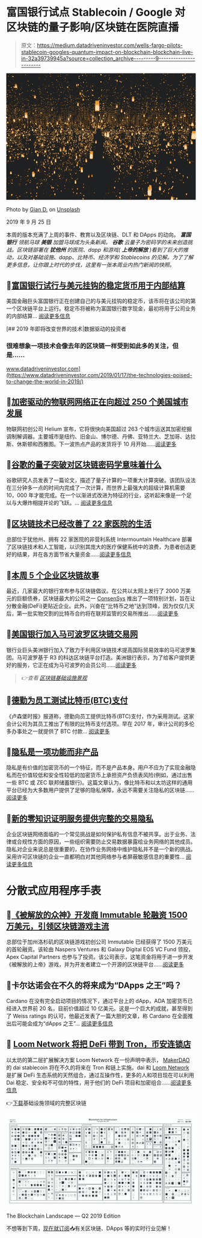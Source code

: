 # 富国银行试点 Stablecoin / Google 对区块链的量子影响/区块链在医院直播

> 原文：<https://medium.datadriveninvestor.com/wells-fargo-pilots-stablecoin-googles-quantum-impact-on-blockchain-blockchain-live-in-32a39739945a?source=collection_archive---------9----------------------->

![](img/d9273b368baff838fc641ce82e7596f7.png)

Photo by [Gian D.](https://unsplash.com/@gn?utm_source=unsplash&utm_medium=referral&utm_content=creditCopyText) on [Unsplash](https://unsplash.com/s/photos/lights?utm_source=unsplash&utm_medium=referral&utm_content=creditCopyText)

2019 年 9 月 25 日

本周的版本充满了上周的事件、教育以及区块链、DLT 和 DApps 的动向。 ***富国银行*** *领航马球* ***美银*** *加盟马球成为头条新闻。* ***谷歌*** *云量子为密码学的未来创造挑战。区块链部署在* ***犹他州*** *的医院、dapp 和游戏(* ***上帝的解放*** *)看到了巨大的推动，以及对基础设施、dapp、比特币、经济学和 Stablecoins 的见解。为了了解更多信息，让你跟上时代的步伐，这里有一张本周业内热门新闻的快照。*

## 📖[富国银行试行与美元挂钩的稳定货币用于内部结算](https://www.coindesk.com/wells-fargo-to-pilot-dollar-linked-crypto-for-internal-settlement)

美国金融巨头富国银行正在创建自己的与美元挂钩的稳定币，该币将在该公司的第一个区块链平台上运行。稳定币将被称为富国银行数字现金，最初将用于公司业务的内部结算… [阅读更多信息](https://www.coindesk.com/wells-fargo-to-pilot-dollar-linked-crypto-for-internal-settlement)

[](https://www.datadriveninvestor.com/2019/01/17/the-technologies-poised-to-change-the-world-in-2019/) [## 2019 年即将改变世界的技术|数据驱动的投资者

### 很难想象一项技术会像去年的区块链一样受到如此多的关注，但是……

www.datadriveninvestor.com](https://www.datadriveninvestor.com/2019/01/17/the-technologies-poised-to-change-the-world-in-2019/) 

## 📖[加密驱动的物联网网络正在向超过 250 个美国城市发展](https://www.coindesk.com/helium-crypto-powered-iot-networks-are-coming-to-263-us-cities)

物联网初创公司 Helium 宣布，它将很快向美国超过 263 个城市运送其加密挖掘调制解调器。主要城市是纽约、旧金山、博尔德、丹佛、亚特兰大、芝加哥、达拉斯、休斯顿和西雅图。下一波热点产品的发货将于 10 月开始……[阅读更多](https://www.coindesk.com/helium-crypto-powered-iot-networks-are-coming-to-263-us-cities)

## 📖[谷歌的量子突破对区块链密码学意味着什么](https://news.bitcoin.com/what-googles-quantum-breakthrough-means-for-blockchain-cryptography/)

谷歌研究人员发表了一篇论文，描述了量子计算的一项重大计算突破。该团队设法在三分钟多一点的时间内完成了一次计算，而世界上最强大的超级计算机需要 10，000 年才能完成。在一个以渐进式改进为特征的行业，这听起来像是一个足以与大爆炸相提并论的飞跃。… [阅读更多信息](https://news.bitcoin.com/what-googles-quantum-breakthrough-means-for-blockchain-cryptography/)

## 📖[区块链技术已经改善了 22 家医院的生活](https://www.forbes.com/sites/andreatinianow/2019/09/23/blockchain-technology-is-already-improving-lives-at-22-hospitals/#1b6ba4666c7d)

总部位于犹他州、拥有 22 家医院的非营利系统 Intermountain Healthcare 部署了区块链技术和人工智能，以识别其庞大的医疗保健系统中的浪费，为患者创造更好的结果，并在各方面节省大量资金……[阅读更多信息](https://www.forbes.com/sites/andreatinianow/2019/09/23/blockchain-technology-is-already-improving-lives-at-22-hospitals/#1b6ba4666c7d)

## 📖[本周 5 个企业区块链故事](https://www.forbes.com/sites/biserdimitrov/2019/09/22/5-enterprise-blockchain-stories-of-the-week/#3651867c3618)

最近，几家最大的银行宣布参与区块链倡议。在公共以太网上发行了 2000 万美元的巨额债券，区块链最大的公司之一 [ConsenSys](https://medium.com/u/6c7078bf7b01?source=post_page-----32a39739945a--------------------------------) 推出了一项特别计划，旨在让分散金融(DeFi)更贴近企业。此外，兴奋在“比特币之地”达到顶峰，因为仅仅几天后，第一批实物交割的比特币合约将在联邦监管的交易所推出……[阅读更多](https://www.coindesk.com/tether-launches-chinese-yuan-pegged-stablecoin-on-the-ethereum-blockchain)

## 📖[美国银行加入马可波罗区块链交易网](https://www.coindesk.com/bank-of-america-joins-marco-polo-blockchain-trade-network)

银行业巨头美洲银行加入了致力于利用区块链技术提高国际贸易效率的马可波罗集团。马可波罗基于 R3 的科达区块链平台打造。美洲银行表示，为了给客户提供更好的服务，它正在成为马可波罗的会员公司……[阅读更多](https://www.coindesk.com/bank-of-america-joins-marco-polo-blockchain-trade-network)

> *👉查看* [*区块链基础设施景观*](http://click1.m.readwritelabs.com/qhsryffgnhmtrybjtvpqhtdjyctwvwvshjshrqwfgsss_yfqbfcmslnskglmckvqv.html?source=post_page---------------------------)

## 📖[德勤为员工测试比特币(BTC)支付](https://bitcoinist.com/deloitte-tests-bitcoin-btc-payments-for-staff/)

《卢森堡时报》报道称，德勤向员工提供比特币(BTC)支付，作为采用测试。这家会计公司为其员工推出了有限的比特币支付选项。早在 2017 年，审计公司的多伦多办事处之一就提供了 BTC 付款… [阅读更多](https://cointelegraph.com/news/mobile-based-cryptocurrency-praised-by-coinventor-of-blockchain)

## 📖[隐私是一项功能而非产品](https://multicoin.capital/2019/09/24/privacy-is-a-feature/?mc_cid=6947a61a2c&mc_eid=5fabc481b9)

隐私是有价值的加密货币的一个特征，而不是产品本身。用户不应为了实现金融隐私而在价值较低和安全性较低的加密货币上承担资产负债表风险(例如，通过出售一些 BTC 或 ZEC 联邦储蓄银行)。这篇文章认为，像比特币和以太坊这样的通用平台已经为大多数用户提供了足够的隐私保障，永远不需要关注隐私的区块链……[阅读更多](https://multicoin.capital/2019/09/24/privacy-is-a-feature/?mc_cid=6947a61a2c&mc_eid=5fabc481b9)

## 📖[新的零知识证明服务提供完整的交易隐私](https://kaleido.io/new-zero-knowledge-proof-services/)

企业区块链网络面临的一个常见挑战是如何保护私有信息不被共享。出于业务、法律或合规性方面的原因，一些组织需要防止交易数据暴露给业务网络的其他成员。隐私对企业来说总是很重要的，在协作业务网络中维护隐私并不是一个新的挑战。采用许可区块链的企业一直都明白对其他网络参与者屏蔽敏感信息的重要性… [阅读更多信息](https://kaleido.io/new-zero-knowledge-proof-services/)

# 分散式应用程序手表

## 📖[《被解放的众神》开发商 Immutable 轮融资 1500 万美元，引领区块链游戏主流](https://www.theblockcrypto.com/post/40631/gods-unchained-developer-immutable-raises-15m-series-a-to-bring-blockchain-gaming-mainstream)

总部位于加州洛杉矶的区块链游戏初创公司 Immutable 已经获得了 1500 万美元的首轮融资。该轮由 Naspers Ventures 和 Galaxy Digital EOS VC Fund 领投，Apex Capital Partners 也参与了投资。该公司表示，这笔资金将用于进一步开发《被解放的上帝》游戏，并为开发者建立一个开源的区块链平台……[阅读更多](https://www.coindesk.com/telegram-finally-releases-code-for-its-1-7-billion-ton-blockchain)

## 📖卡尔达诺会在不久的将来成为“DApps 之王”吗？

Cardano 在没有完全启动项目的情况下，通过平台上的 dApp，ADA 加密货币已经进入世界前 20 名，目前价值超过 10 亿美元。这是一个巨大的成就，甚至得到了 Weiss ratings 的认可，他最近发表了一篇大胆的文章，称 Cardano 在全面推出后可能会成为“dApps 之王”… [阅读更多信息](https://elevenews.com/2019/09/19/could-cardano-become-the-king-of-dapps-in-the-near-future/)

## 📖 [Loom Network 将把 DeFi 带到 Tron，币安连锁店](https://www.coindesk.com/loom-network-is-bringing-defi-to-tron-binance-chain)

以太坊的第二层扩展解决方案 Loom Network 在一份声明中表示， [MakerDAO](https://medium.com/u/743224aba00c?source=post_page-----32a39739945a--------------------------------) 的 dai stablecoin 将在不久的将来在 Tron 和链上实施。dai 和 [Loom Network](https://medium.com/u/9f7a25569a7c?source=post_page-----32a39739945a--------------------------------) 是扩展 DeFi 生态系统的天然组合，通过互操作性，更多的人和项目现在可以利用 Dai 稳定、安全和不可信的特性，用于他们的 DeFi 项目和加密组合……[阅读更多信息](https://www.coindesk.com/loom-network-is-bringing-defi-to-tron-binance-chain)

👉[下载](http://click1.m.readwritelabs.com/qhsryffgnhmtrybjtvpqhtdjyctwvwvshjshrqwfgsss_yfqbfcmslnskglmckvqv.html?source=post_page---------------------------)基础设施领域的完整区块链

![](img/32985fbee4119851b2cc9b9531de6456.png)

The Blockchain Landscape — Q2 2019 Edition

不想等到下周，[现在就订阅](http://click1.m.readwritelabs.com/xsdqkbbrgsdtqkmntpjlstcnkytvpvphsnhsqlvbrhhd_yfqbfcmslnskglmckvqv.html?source=post_page---------------------------)📥有关区块链、DApps 等的实时行业见解！